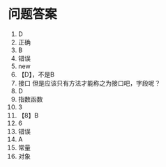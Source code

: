 # 问题答案

  1) D
  2) 正确
  3) B
  4) 错误
  5) new
  6) 【D】，不是B
  7) 接口
  但是应该只有方法才能称之为接口吧，字段呢？
  8) D
  9) 指数函数
  10) 3
  11) 【8】B
  12) 6
  13) 错误
  14) A
  15) 常量
  16) 对象
